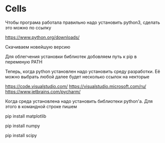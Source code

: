 # Cells

Чтобы програма работала правильно надо установить python3, сделать это можно по ссылку

https://www.python.org/downloads/

Скачиваем новейшую версию

Для облегчения установки библиотек добовляем путь к pip в переменую PATH

Теперь, когда python установлен надо установить среду разработки.
Её можно выбрать любой далее будет несколько ссылок на некторые

https://code.visualstudio.com/
https://visualstudio.microsoft.com/ru/
https://www.jetbrains.com/pycharm/

Когда среда установлена надо установить библиотеки python'а. 
Для этого в командной строке пишем

pip install matplotlib

pip install numpy

pip install scipy
